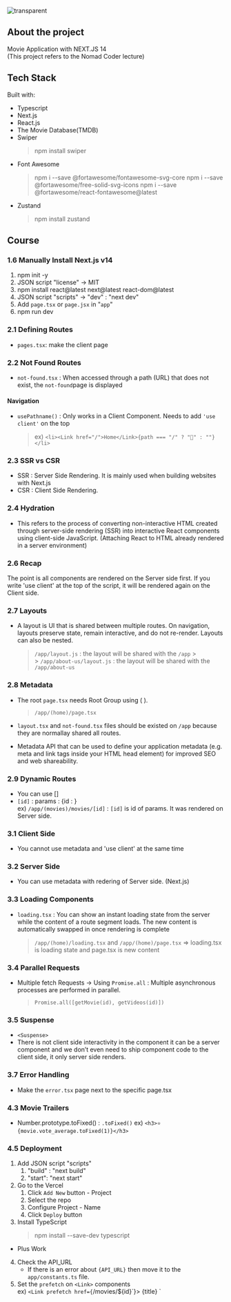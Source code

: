 ![transparent](https://capsule-render.vercel.app/api?type=transparent&fontColor=FF0000&text=NEXTFILM&height=140&fontSize=60)

## About the project

Movie Application with NEXT.JS 14
</br>
(This project refers to the Nomad Coder lecture)

## Tech Stack

Built with:

- Typescript
- Next.js
- React.js
- The Movie Database(TMDB)
- Swiper
  > npm install swiper
- Font Awesome
  > npm i --save @fortawesome/fontawesome-svg-core
  > npm i --save @fortawesome/free-solid-svg-icons
  > npm i --save @fortawesome/react-fontawesome@latest
- Zustand
  > npm install zustand
  </hr>

## Course

### 1.6 Manually Install Next.js v14

1. npm init -y
2. JSON script "license" -> MIT
3. npm install react@latest next@latest react-dom@latest
4. JSON script "scripts" -> "dev" : "next dev"
5. Add `page.tsx` or `page.jsx` in "`app`"
6. npm run dev

### 2.1 Defining Routes

- `pages.tsx`: make the client page

### 2.2 Not Found Routes

- `not-found.tsx` : When accessed through a path (URL) that does not exist, the `not-found`page is displayed

#### Navigation

- `usePathname()` : Only works in a Client Component. Needs to add `'use client'` on the top
  > ex) `<li><Link href="/">Home</Link>{path === "/" ? "💖" : ""}</li>`

### 2.3 SSR vs CSR

- SSR : Server Side Rendering.
  It is mainly used when building websites with Next.js
- CSR : Client Side Rendering.

### 2.4 Hydration

- This refers to the process of converting non-interactive HTML created through server-side rendering (SSR) into interactive React components using client-side JavaScript.
  (Attaching React to HTML already rendered in a server environment)

### 2.6 Recap

The point is all components are rendered on the Server side first. If you write 'use client' at the top of the script, it will be rendered again on the Client side.

### 2.7 Layouts

- A layout is UI that is shared between multiple routes. On navigation, layouts preserve state, remain interactive, and do not re-render. Layouts can also be nested.
  > `/app/layout.js` : the layout will be shared with the `/app` > <br/> > `/app/about-us/layout.js` : the layout will be shared with the `/app/about-us`

### 2.8 Metadata

- The root `page.tsx` needs Root Group using ( ).
  > `/app/(home)/page.tsx`
- `layout.tsx` and `not-found.tsx` files should be existed on `/app` because they are normallay shared all routes.

- Metadata API that can be used to define your application metadata (e.g. meta and link tags inside your HTML head element) for improved SEO and web shareability.

### 2.9 Dynamic Routes

- You can use []
- `[id]` : params : {id : }
  <br/>
  ex) `/app/(movies)/movies/[id]` : `[id]` is id of params. It was rendered on Server side.

### 3.1 Client Side

- You cannot use metadata and 'use client' at the same time

### 3.2 Server Side

- You can use metadata with redering of Server side. (Next.js)

### 3.3 Loading Components

- `loading.tsx` : You can show an instant loading state from the server while the content of a route segment loads. The new content is automatically swapped in once rendering is complete
  > `/app/(home)/loading.tsx` and `/app/(home)/page.tsx` => loading.tsx is loading state and page.tsx is new content

### 3.4 Parallel Requests

- Multiple fetch Requests -> Using `Promise.all` : Multiple asynchronous processes are performed in parallel.
  <br/>
  > `Promise.all([getMovie(id), getVideos(id)])`

### 3.5 Suspense

- `<Suspense>`
- There is not client side interactivity in the component it can be a server component and we don’t even need to ship component code to the client side, it only server side renders.

### 3.7 Error Handling

- Make the `error.tsx` page next to the specific page.tsx

### 4.3 Movie Trailers

- Number.prototype.toFixed() : `.toFixed()`
  ex) `<h3>⭐️ {movie.vote_average.toFixed(1)}</h3>`

### 4.5 Deployment

1. Add JSON script "scripts"
   1. "build" : "next build"
   2. "start": "next start"
2. Go to the Vercel
   1. Click `Add New` button - Project
   2. Select the repo
   3. Configure Project - Name
   4. Click `Deploy` button
3. Install TypeScript
   > npm install --save-dev typescript

- Plus Work

4. Check the API_URL
   - If there is an error about `{API_URL}` then move it to the `app/constants.ts` file.
5. Set the `prefetch` on `<Link>` components
   <br/>
   ex) `<Link prefetch href={`/movies/${id}`}>
   {title}
    </Link>`

